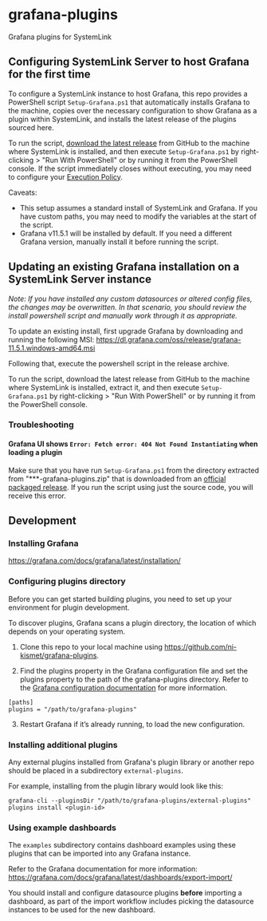 # grafana-plugins
Grafana plugins for SystemLink

## Configuring SystemLink Server to host Grafana for the first time
To configure a SystemLink instance to host Grafana, this repo provides a PowerShell script `Setup-Grafana.ps1` that automatically installs Grafana to the machine, copies over the necessary configuration to show Grafana as a plugin within SystemLink, and installs the latest release of the plugins sourced here.

To run the script, [download the latest release](https://github.com/ni/grafana-plugins/releases) from GitHub to the machine where SystemLink is installed, and then execute `Setup-Grafana.ps1` by right-clicking > "Run With PowerShell" or by running it from the PowerShell console. If the script immediately closes without executing, you may need to configure your [Execution Policy](https://docs.microsoft.com/en-us/powershell/module/microsoft.powershell.core/about/about_execution_policies).

Caveats:
- This setup assumes a standard install of SystemLink and Grafana. If you have custom paths, you may need to modify the variables at the start of the script.
- Grafana v11.5.1 will be installed by default. If you need a different Grafana version, manually install it before running the script.

## Updating an existing Grafana installation on a SystemLink Server instance
*Note: If you have installed any custom datasources or altered config files, the changes may be overwritten. In that scenario, you should review the install powershell script and manually work through it as appropriate.*

To update an existing install, first upgrade Grafana by downloading and running the following MSI: https://dl.grafana.com/oss/release/grafana-11.5.1.windows-amd64.msi

Following that, execute the powershell script in the release archive.

To run the script, download the latest release from GitHub to the machine where SystemLink is installed, extract it, and then execute `Setup-Grafana.ps1` by right-clicking > "Run With PowerShell" or by running it from the PowerShell console.

### Troubleshooting

#### Grafana UI shows `Error: Fetch error: 404 Not Found Instantiating` when loading a plugin

Make sure that you have run `Setup-Grafana.ps1` from the directory extracted from "***-grafana-plugins.zip" that is downloaded from an [official packaged release](https://github.com/ni/grafana-plugins/releases). If you run the script using just the source code, you will receive this error.

## Development
### Installing Grafana
https://grafana.com/docs/grafana/latest/installation/

### Configuring plugins directory
Before you can get started building plugins, you need to set up your environment for plugin development.

To discover plugins, Grafana scans a plugin directory, the location of which depends on your operating system.

1. Clone this repo to your local machine using https://github.com/ni-kismet/grafana-plugins.

2. Find the plugins property in the Grafana configuration file and set the plugins property to the path of the grafana-plugins directory. Refer to the [Grafana configuration documentation](https://grafana.com/docs/grafana/latest/installation/configuration/#plugins) for more information.
```
[paths]
plugins = "/path/to/grafana-plugins"
```
3. Restart Grafana if it’s already running, to load the new configuration.

### Installing additional plugins
Any external plugins installed from Grafana's plugin library or another repo should be placed in a subdirectory `external-plugins`.

For example, installing from the plugin library would look like this:
```
grafana-cli --pluginsDir "/path/to/grafana-plugins/external-plugins" plugins install <plugin-id>
```

### Using example dashboards
The `examples` subdirectory contains dashboard examples using these plugins that can be imported into any Grafana instance.

Refer to the Grafana documentation for more information:
https://grafana.com/docs/grafana/latest/dashboards/export-import/

You should install and configure datasource plugins **before** importing a dashboard, as part of the import workflow includes picking the datasource instances to be used for the new dashboard.

